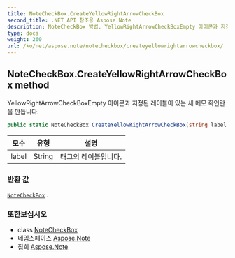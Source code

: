 ```yaml
---
title: NoteCheckBox.CreateYellowRightArrowCheckBox
second_title: .NET API 참조용 Aspose.Note
description: NoteCheckBox 방법. YellowRightArrowCheckBoxEmpty 아이콘과 지정된 레이블이 있는 새 메모 확인란을 만듭니다.
type: docs
weight: 260
url: /ko/net/aspose.note/notecheckbox/createyellowrightarrowcheckbox/
---
```

## NoteCheckBox.CreateYellowRightArrowCheckBox method

YellowRightArrowCheckBoxEmpty 아이콘과 지정된 레이블이 있는 새 메모 확인란을 만듭니다.

```csharp
public static NoteCheckBox CreateYellowRightArrowCheckBox(string label = "")
```

| 모수 | 유형 | 설명 |
| --- | --- | --- |
| label | String | 태그의 레이블입니다. |

### 반환 값

[`NoteCheckBox`](../) .

### 또한보십시오

* class [NoteCheckBox](../)
* 네임스페이스 [Aspose.Note](../../notecheckbox/)
* 집회 [Aspose.Note](../../../)



